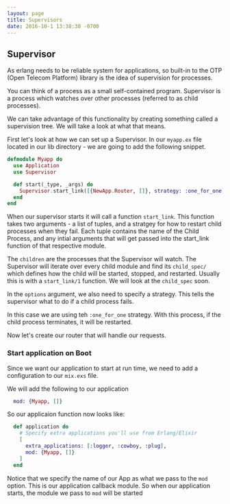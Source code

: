 ```yaml
---
layout: page
title: Supervisors
date: 2016-10-1 13:38:30 -0700
---
```


## Supervisor

As erlang needs to be reliable system for applications, so built-in to the OTP (Open Telecom Platform) library is the idea of supervision for processes.

You can think of a process as a small self-contained program.
Supervisor is a process which watches over other processes (referred to as child processes).

We can take advantage of this functionality by creating something called a supervision tree. We will take a look at what that means.

First let's look at how we can set up a Supervisor.
In our `myapp.ex` file located in our lib directory - we are going to add the following snippet.

```elixir
defmodule Myapp do
  use Application
  use Supervisor

  def start(_type, _args) do
    Supervisor.start_link([{NewApp.Router, []}, strategy: :one_for_one)
  end
end
```

When our supervisor starts it will call a function `start_link`. This function takes two arguments - a list of tuples, and a stratgey for how to restart child processes when they fail. Each tuple contains the name of the Child Process, and any intial arguments that will get passed into the start_link function of that respective module. 

The `children` are the processes that the Supervisor will watch. The Supervisor will iterate over every child module and find its `child_spec/` which defines how the child will be started, stopped, and restarted. Usually this is with a `start_link/1` function. We will look at the `child_spec` soon.

In the `options` argument, we also need to specify a strategy. This tells the supervisor what to do if a child process fails.

In this case we are using teh `:one_for_one` strategy. With this process, if the child process terminates, it will be restarted.

Now let's create our router that will handle our requests.

### Start application on Boot

Since we want our application to start at run time, we need to add a configuration to our `mix.exs` file.

We will add the following to our application

```elixir
  mod: {Myapp, []}
```

So our applicaion function now looks like:

```elixir
  def application do
    # Specify extra applications you'll use from Erlang/Elixir
    [
      extra_applications: [:logger, :cowboy, :plug],
      mod: {Myapp, []}
    ]
  end
```

Notice that we specify the name of our App as what we pass to the `mod` option. This is our application callback module. So when our application starts, the module we pass to `mod` will be started



